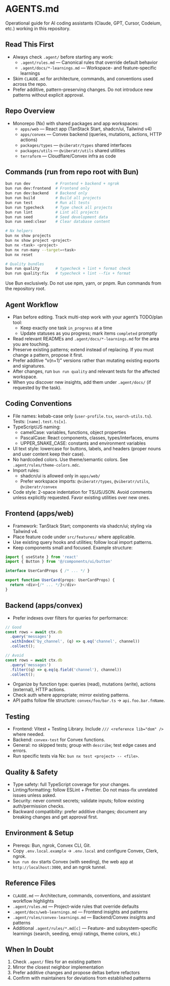 # AGENTS.md

Operational guide for AI coding assistants (Claude, GPT, Cursor, Codeium, etc.) working in this repository.

## Read This First

- Always check `.agent/` before starting any work:
  - `.agent/rules.md` — Canonical rules that override default behavior
  - `.agent/docs/*-learnings.md` — Workspace- and feature-specific learnings
- Skim `CLAUDE.md` for architecture, commands, and conventions used across the repo.
- Prefer additive, pattern-preserving changes. Do not introduce new patterns without explicit approval.

## Repo Overview

- Monorepo (Nx) with shared packages and app workspaces:
  - `apps/web` — React app (TanStack Start, shadcn/ui, Tailwind v4)
  - `apps/convex` — Convex backend (queries, mutations, actions, HTTP actions)
  - `packages/types` — `@viberatr/types` shared interfaces
  - `packages/utils` — `@viberatr/utils` shared utilities
  - `terraform` — Cloudflare/Convex infra as code

## Commands (run from repo root with Bun)

```bash
bun run dev           # Frontend + backend + ngrok
bun run dev:frontend  # Frontend only
bun run dev:backend   # Backend only
bun run build         # Build all projects
bun run test          # Run all tests
bun run typecheck     # Type check all projects
bun run lint          # Lint all projects
bun run seed          # Seed development data
bun run seed:clear    # Clear database content

# Nx helpers
bun nx show projects
bun nx show project <project>
bun nx <task> <project>
bun nx run-many --target=<task>
bun nx reset

# Quality bundles
bun run quality       # typecheck + lint + format check
bun run quality:fix   # typecheck + lint --fix + format
```

Use Bun exclusively. Do not use npm, yarn, or pnpm. Run commands from the repository root.

## Agent Workflow

- Plan before editing. Track multi-step work with your agent’s TODO/plan tool:
  - Keep exactly one task `in_progress` at a time
  - Update statuses as you progress; mark items `completed` promptly
- Read relevant READMEs and `.agent/docs/*-learnings.md` for the area you are touching.
- Preserve existing patterns; extend instead of replacing. If you must change a pattern, propose it first.
- Prefer additive “v(n+1)” versions rather than mutating existing exports and signatures.
- After changes, run `bun run quality` and relevant tests for the affected workspace.
- When you discover new insights, add them under `.agent/docs/` (if requested by the task).

## Coding Conventions

- File names: kebab-case only (`user-profile.tsx`, `search-utils.ts`). Tests: `[name].test.ts[x]`.
- TypeScript/JS naming:
  - camelCase: variables, functions, object properties
  - PascalCase: React components, classes, types/interfaces, enums
  - UPPER_SNAKE_CASE: constants and environment variables
- UI text style: lowercase for buttons, labels, and headers (proper nouns and user content keep their case).
- No hardcoded colors. Use theme/semantic colors. See `.agent/rules/theme-colors.mdc`.
- Import rules:
  - shadcn/ui is allowed only in `apps/web/`
  - Prefer workspace imports: `@viberatr/types`, `@viberatr/utils`, `@viberatr/convex`
- Code style: 2-space indentation for TS/JS/JSON. Avoid comments unless explicitly requested. Favor existing utilities over new ones.

## Frontend (apps/web)

- Framework: TanStack Start; components via shadcn/ui; styling via Tailwind v4.
- Place feature code under `src/features/` where applicable.
- Use existing query hooks and utilities; follow local import patterns.
- Keep components small and focused. Example structure:

```ts
import { useState } from 'react'
import { Button } from '@/components/ui/button'

interface UserCardProps { /* ... */ }

export function UserCard(props: UserCardProps) {
  return <div>{/* ... */}</div>
}
```

## Backend (apps/convex)

- Prefer indexes over filters for queries for performance:

```ts
// Good
const rows = await ctx.db
  .query('messages')
  .withIndex('by_channel', (q) => q.eq('channel', channel))
  .collect();

// Avoid
const rows = await ctx.db
  .query('messages')
  .filter((q) => q.eq(q.field('channel'), channel))
  .collect();
```

- Organize by function type: queries (read), mutations (write), actions (external), HTTP actions.
- Check auth where appropriate; mirror existing patterns.
- API paths follow file structure: `convex/foo/bar.ts` → `api.foo.bar.fnName`.

## Testing

- Frontend: Vitest + Testing Library. Include `/// <reference lib="dom" />` where needed.
- Backend: `convex-test` for Convex functions.
- General: no skipped tests; group with `describe`; test edge cases and errors.
- Run specific tests via Nx: `bun nx test <project> -- <file>`.

## Quality & Safety

- Type safety: full TypeScript coverage for your changes.
- Linting/formatting: follow ESLint + Prettier. Do not mass-fix unrelated issues unless asked.
- Security: never commit secrets; validate inputs; follow existing auth/permission checks.
- Backward compatibility: prefer additive changes; document any breaking changes and get approval first.

## Environment & Setup

- Prereqs: Bun, ngrok, Convex CLI, Git.
- Copy `.env.local.example` → `.env.local` and configure Convex, Clerk, ngrok.
- `bun run dev` starts Convex (with seeding), the web app at `http://localhost:3000`, and an ngrok tunnel.

## Reference Files

- `CLAUDE.md` — Architecture, commands, conventions, and assistant workflow highlights
- `.agent/rules.md` — Project-wide rules that override defaults
- `.agent/docs/web-learnings.md` — Frontend insights and patterns
- `.agent/rules/convex-learnings.md` — Backend/Convex insights and patterns
- Additional `.agent/rules/*.md[c]` — Feature- and subsystem-specific learnings (search, seeding, emoji ratings, theme colors, etc.)

## When In Doubt

1. Check `.agent/` files for an existing pattern
2. Mirror the closest neighbor implementation
3. Prefer additive changes and propose deltas before refactors
4. Confirm with maintainers for deviations from established patterns
